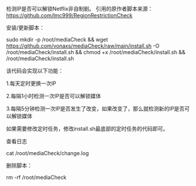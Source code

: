 
检测IP是否可以解锁Netflix非自制剧。
引用的原作者脚本来源：
https://github.com/lmc999/RegionRestrictionCheck

安装/更新脚本：

sudo mkdir -p /root/mediaCheck && wget https://github.com/vonaxs/mediaCheck/raw/main/install.sh -O /root/mediaCheck/install.sh && chmod +x /root/mediaCheck/install.sh && /root/mediaCheck/install.sh


该代码会实现以下功能：

1.每天定时更换一次IP

2.每隔1小时检测一次IP是否可以解锁媒体

3.每隔5分钟检测一次IP是否发生了改变，如果改变了，那么就检测新的IP是否可以解锁媒体

如果需要修改定时任务，修改install.sh最底部的定时任务的代码即可。


查看日志

cat /root/mediaCheck/change.log

删除脚本：

rm -rf /root/mediaCheck


